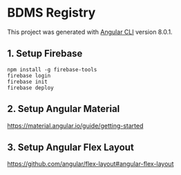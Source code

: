 # BDMS Registry

This project was generated with [Angular CLI](https://github.com/angular/angular-cli) version 8.0.1.

## 1. Setup Firebase

```node
npm install -g firebase-tools
firebase login
firebase init
firebase deploy
```

## 2. Setup Angular Material

<https://material.angular.io/guide/getting-started>

## 3. Setup Angular Flex Layout

<https://github.com/angular/flex-layout#angular-flex-layout>
